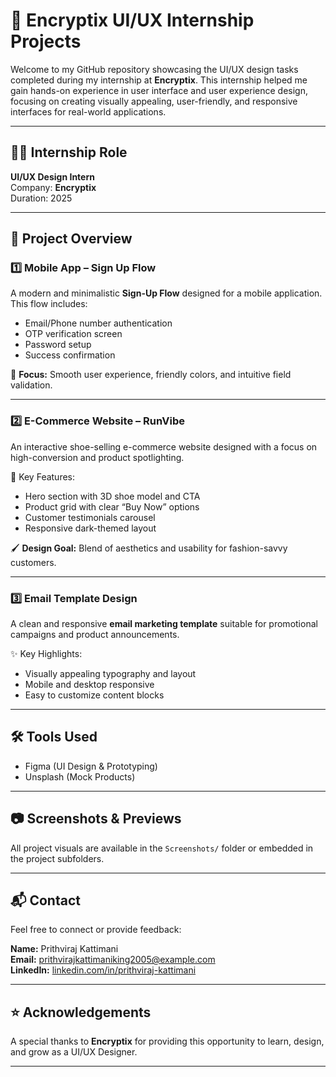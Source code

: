 # 🔐 Encryptix UI/UX Internship Projects

Welcome to my GitHub repository showcasing the UI/UX design tasks completed during my internship at **Encryptix**. This internship helped me gain hands-on experience in user interface and user experience design, focusing on creating visually appealing, user-friendly, and responsive interfaces for real-world applications.

---

## 🧑‍💼 Internship Role
**UI/UX Design Intern**  
Company: **Encryptix**  
Duration: 2025

---

## 📁 Project Overview

### 1️⃣ Mobile App – Sign Up Flow

A modern and minimalistic **Sign-Up Flow** designed for a mobile application. This flow includes:
- Email/Phone number authentication
- OTP verification screen
- Password setup
- Success confirmation

🎨 **Focus:** Smooth user experience, friendly colors, and intuitive field validation.

---

### 2️⃣ E-Commerce Website – **RunVibe**

An interactive shoe-selling e-commerce website designed with a focus on high-conversion and product spotlighting.

🔑 Key Features:
- Hero section with 3D shoe model and CTA
- Product grid with clear “Buy Now” options
- Customer testimonials carousel
- Responsive dark-themed layout

🖌️ **Design Goal:** Blend of aesthetics and usability for fashion-savvy customers.

---

### 3️⃣ Email Template Design

A clean and responsive **email marketing template** suitable for promotional campaigns and product announcements.

✨ Key Highlights:
- Visually appealing typography and layout
- Mobile and desktop responsive
- Easy to customize content blocks

---

## 🛠 Tools Used
- Figma (UI Design & Prototyping)
- Unsplash (Mock Products)

---

## 📷 Screenshots & Previews

All project visuals are available in the `Screenshots/` folder or embedded in the project subfolders.

---

## 📬 Contact

Feel free to connect or provide feedback:

**Name:** Prithviraj Kattimani  
**Email:** prithvirajkattimaniking2005@example.com  
**LinkedIn:** [linkedin.com/in/prithviraj-kattimani](https://linkedin.com/in/prithviraj-kattimani)  

---

## ⭐ Acknowledgements
A special thanks to **Encryptix** for providing this opportunity to learn, design, and grow as a UI/UX Designer.

---
